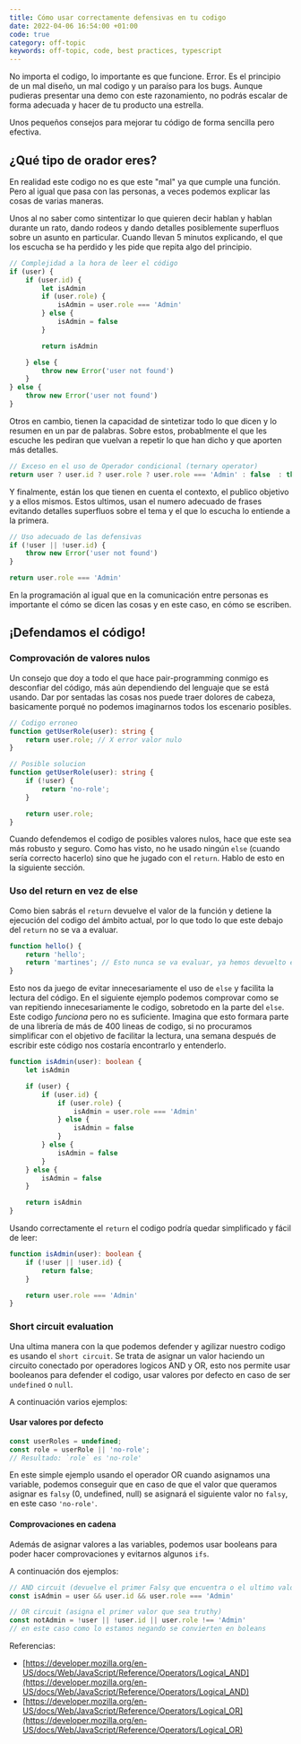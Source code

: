```yaml
---
title: Cómo usar correctamente defensivas en tu codigo
date: 2022-04-06 16:54:00 +01:00
code: true
category: off-topic
keywords: off-topic, code, best practices, typescript
---
```


No importa el codigo, lo importante es que funcione. Error. Es el principio de un mal diseño, un mal codigo y un paraíso para los bugs. Aunque pudieras presentar una demo con este razonamiento, no podrás escalar de forma adecuada y hacer de tu producto una estrella.

Unos pequeños consejos para mejorar tu código de forma sencilla pero efectiva. 

<!--more-->

## ¿Qué tipo de orador eres?

En realidad este codigo no es que este "mal" ya que cumple una función. Pero al igual que pasa con las personas, a veces podemos explicar las cosas de varias maneras. 

Unos al no saber como sintentizar lo que quieren decir hablan y hablan durante un rato, dando rodeos y dando detalles posiblemente superfluos sobre un asunto en particular. Cuando llevan 5 minutos explicando, el que los escucha se ha perdido y les pide que repita algo del principio.

```typescript
// Complejidad a la hora de leer el código
if (user) {
    if (user.id) {
        let isAdmin
        if (user.role) {
            isAdmin = user.role === 'Admin'
        } else {
            isAdmin = false
        }

        return isAdmin

    } else {
        throw new Error('user not found')    
    }
} else {
    throw new Error('user not found')
}
```

Otros en cambio, tienen la capacidad de sintetizar todo lo que dicen y lo resumen en un par de palabras. Sobre estos, probablmente el que les escuche les pediran que vuelvan a repetir lo que han dicho y que aporten más detalles. 

```typescript
// Exceso en el uso de Operador condicional (ternary operator) 
return user ? user.id ? user.role ? user.role === 'Admin' : false  : throw new Error() : throw new Error()
```

Y finalmente, están los que tienen en cuenta el contexto, el publico objetivo y a ellos mismos. Estos ultimos, usan el numero adecuado de frases evitando detalles superfluos sobre el tema y el que lo escucha lo entiende a la primera. 

```typescript
// Uso adecuado de las defensivas
if (!user || !user.id) {
    throw new Error('user not found')
}

return user.role === 'Admin'
```

En la programación al igual que en la comunicación entre personas es importante el cómo se dicen las cosas y en este caso, en cómo se escriben. 

## ¡Defendamos el código!

### Comprovación de valores nulos

Un consejo que doy a todo el que hace pair-programming conmigo es desconfiar del código, más aún dependiendo del lenguaje que se está usando. Dar por sentadas las cosas nos puede traer dolores de cabeza, basicamente porqué no podemos imaginarnos todos los escenario posibles.

```typescript
// Codigo erroneo
function getUserRole(user): string {
    return user.role; // X error valor nulo
}

// Posible solucion
function getUserRole(user): string {
    if (!user) {
        return 'no-role';
    }

    return user.role;
}
```

Cuando defendemos el codigo de posibles valores nulos, hace que este sea más robusto y seguro. Como has visto, no he usado ningún `else` (cuando sería correcto hacerlo) sino que he jugado con el `return`. Hablo de esto en la siguiente sección.

### Uso del return en vez de else

Como bien sabrás el `return` devuelve el valor de la función y detiene la ejecución del codigo del ámbito actual, por lo que todo lo que este debajo del `return` no se va a evaluar.

```typescript
function hello() {
    return 'hello';
    return 'martines'; // Esto nunca se va evaluar, ya hemos devuelto el resultado en el anterior return
}
```

Esto nos da juego de evitar innecesariamente el uso de `else` y facilita la lectura del código. En el siguiente ejemplo podemos comprovar como se van repitiendo innecesariamente le codigo, sobretodo en la parte del `else`. Este codigo _funciona_ pero no es suficiente. Imagina que esto formara parte de una librería de más de 400 lineas de codigo, si no procuramos simplificar con el objetivo de facilitar la lectura, una semana después de escribir este código nos costaría encontrarlo y entenderlo.

```typescript
function isAdmin(user): boolean {
    let isAdmin

    if (user) {
        if (user.id) {
            if (user.role) {
                isAdmin = user.role === 'Admin'
            } else {
                isAdmin = false
            }
        } else {
            isAdmin = false
        }
    } else {
        isAdmin = false
    }

    return isAdmin
}
```

Usando correctamente el `return` el codigo podría quedar simplificado y fácil de leer:

```typescript
function isAdmin(user): boolean {
    if (!user || !user.id) {
        return false;
    }

    return user.role === 'Admin'
}
```


### Short circuit evaluation

Una ultima manera con la que podemos defender y agilizar nuestro codigo es usando el `short circuit`. 
Se trata de asignar un valor haciendo un circuito conectado por operadores logicos AND y OR, esto nos permite
usar booleanos para defender el codigo, usar valores por defecto en caso de ser `undefined` o `null`.

A continuación varios ejemplos:

#### Usar valores por defecto

```typescript
const userRoles = undefined;
const role = userRole || 'no-role'; 
// Resultado: `role` es 'no-role'
```
En este simple ejemplo usando el operador OR cuando asignamos una variable, podemos conseguir que en 
caso de que el valor que queramos asignar es `falsy` (0, undefined, null) se asignará el siguiente valor 
no `falsy`, en este caso `'no-role'`.

#### Comprovaciones en cadena

Además de asignar valores a las variables, podemos usar booleans para poder hacer comprovaciones y evitarnos
algunos `ifs`.

A continuación dos ejemplos:

```typescript
// AND circuit (devuelve el primer Falsy que encuentra o el ultimo valor)
const isAdmin = user && user.id && user.role === 'Admin'

// OR circuit (asigna el primer valor que sea truthy)
const notAdmin = !user || !user.id || user.role !== 'Admin' 
// en este caso como lo estamos negando se convierten en boleans
```

Referencias:

- [https://developer.mozilla.org/en-US/docs/Web/JavaScript/Reference/Operators/Logical_AND](https://developer.mozilla.org/en-US/docs/Web/JavaScript/Reference/Operators/Logical_AND)
- [https://developer.mozilla.org/en-US/docs/Web/JavaScript/Reference/Operators/Logical_OR](https://developer.mozilla.org/en-US/docs/Web/JavaScript/Reference/Operators/Logical_OR)

